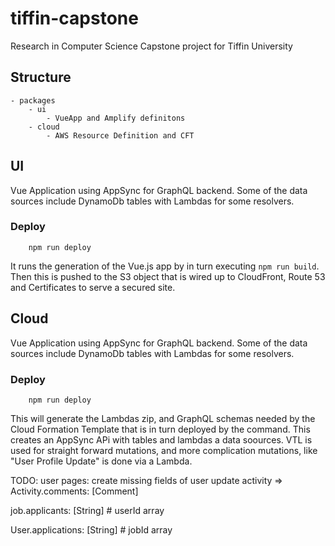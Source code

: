 # tiffin-capstone
Research in Computer Science Capstone project for Tiffin University 

## Structure
```
- packages
    - ui
        - VueApp and Amplify definitons
    - cloud
        - AWS Resource Definition and CFT
```

## UI

Vue Application using AppSync for GraphQL backend. Some of the data sources include DynamoDb tables with Lambdas for some resolvers.

### Deploy

```
    npm run deploy
```

It runs the generation of the Vue.js app by in turn executing `npm run build`. Then this is pushed to the S3 object that is wired up to CloudFront, Route 53 and Certificates to serve a secured site.

## Cloud

Vue Application using AppSync for GraphQL backend. Some of the data sources include DynamoDb tables with Lambdas for some resolvers.

### Deploy

```
    npm run deploy
```

This will generate the Lambdas zip, and GraphQL schemas needed by the Cloud Formation Template that is in turn deployed by the command. This creates an AppSync APi with tables and lambdas a data soources. VTL is used for straight forward mutations, and more complication mutations, like "User Profile Update" is done via a Lambda.


TODO: 
user pages:
create missing fields of user 
update activity => Activity.comments: [Comment]

job.applicants: [String] # userId array

User.applications: [String] # jobId array